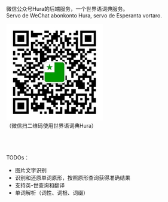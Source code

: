 微信公众号Hura的后端服务，一个世界语词典服务。  
Servo de WeChat abonkonto Hura, servo de Esperanta vortaro.

![](/qrcode_258.jpg)  
（微信扫二维码使用世界语词典Hura）

<br><br><br>
TODOs：
* 图片文字识别
* 识别和还原单词原形，按照原形查询获得准确结果
* 支持英-世查询和翻译
* 单词解析（词性、词根、词缀）
